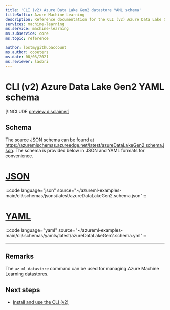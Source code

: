 ```yaml
---
title: 'CLI (v2) Azure Data Lake Gen2 datastore YAML schema'
titleSuffix: Azure Machine Learning
description: Reference documentation for the CLI (v2) Azure Data Lake Gen2 datastore YAML schema.
services: machine-learning
ms.service: machine-learning
ms.subservice: core
ms.topic: reference

author: lostmygithubaccount
ms.author: copeters
ms.date: 08/03/2021
ms.reviewer: laobri
---
```


# CLI (v2) Azure Data Lake Gen2 YAML schema

[!INCLUDE [preview disclaimer](../../includes/machine-learning-preview-generic-disclaimer.md)]

## Schema

The source JSON schema can be found at https://azuremlschemas.azureedge.net/latest/azureDataLakeGen2.schema.json. The schema is provided below in JSON and YAML formats for convenience.

# [JSON](#tab/json)

:::code language="json" source="~/azureml-examples-main/cli/.schemas/jsons/latest/azureDataLakeGen2.schema.json":::

# [YAML](#tab/yaml)

:::code language="yaml" source="~/azureml-examples-main/cli/.schemas/yamls/latest/azureDataLakeGen2.schema.yml":::

---

## Remarks

The `az ml datastore` command can be used for managing Azure Machine Learning datastores.

## Next steps

- [Install and use the CLI (v2)](how-to-configure-cli.md)
